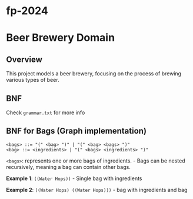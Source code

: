 # fp-2024

# Beer Brewery Domain

## Overview
This project models a beer brewery, focusing on the process of brewing various types of beer.

## BNF
Check ```grammar.txt``` for more info

## BNF for Bags (Graph implementation)
```
<bags> ::= "(" <bag> ")" | "(" <bag> <bags> ")"
<bag> ::= <ingredients> | "(" <bags> <ingredients> ")"
```

```<bags>```: represents one or more bags of ingredients.
    - Bags can be nested recursively, meaning a bag can contain other bags.

**Example 1**: ```((Water Hops))``` - Single bag with ingredients

**Example 2**: ```((Water Hops) ((Water Hops)))``` - bag with ingredients and bag


